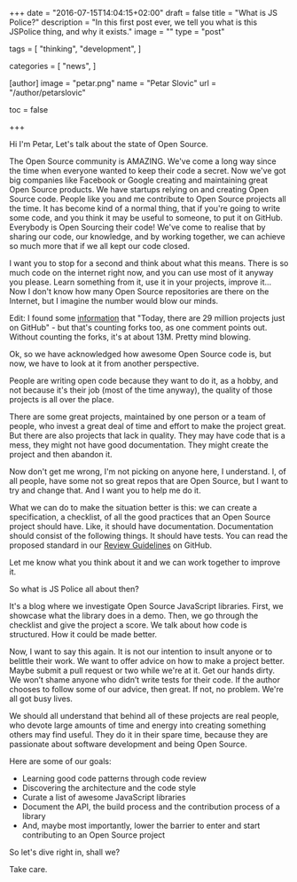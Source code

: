 +++
date = "2016-07-15T14:04:15+02:00"
draft = false
title = "What is JS Police?"
description = "In this first post ever, we tell you what is this JSPolice thing, and why it exists."
image = ""
type = "post"

tags = [
  "thinking",
  "development",
]

categories = [
  "news",
]

[author]
image = "petar.png"
name = "Petar Slovic"
url = "/author/petarslovic"

toc = false

+++

Hi I'm Petar, Let's talk about the state of Open Source.

The Open Source community is AMAZING. We've come a long way since the time when everyone wanted to keep their code a secret. Now we've got big companies like Facebook or Google creating and maintaining great Open Source products. We have startups relying on and creating Open Source code. People like you and me contribute to Open Source projects all the time. It has become kind of a normal thing, that if you're going to write some code, and you think it may be useful to someone, to put it on GitHub. Everybody is Open Sourcing their code! We've come to realise that by sharing our code, our knowledge, and by working together, we can achieve so much more that if we all kept our code closed.

I want you to stop for a second and think about what this means. There is so much code on the internet right now, and you can use most of it anyway you please. Learn something from it, use it in your projects, improve it... Now I don't know how many Open Source repositories are there on the Internet, but I imagine the number would blow our minds.

Edit: I found some [information](https://medium.com/@nayafia/we-re-in-a-brave-new-post-open-source-world-56ef46d152a3#.besu9ft0i) that "Today, there are 29 million projects just on GitHub" - but that's counting forks too, as one comment points out. Without counting the forks, it's at about 13M. Pretty mind blowing.

Ok, so we have acknowledged how awesome Open Source code is,  but now, we have to look at it from another perspective.

People are writing open code because they want to do it, as a hobby, and not because it's their job (most of the time anyway), the quality of those projects is all over the place.

There are some great projects, maintained by one person or a team of people, who invest a great deal of time and effort to make the project great. But there are also projects that lack in quality. They may have code that is a mess, they might not have good documentation. They might create the project and then abandon it.

Now don't get me wrong, I'm not picking on anyone here, I understand. I, of all people, have some not so great repos that are Open Source, but I want to try and change that. And I want you to help me do it.

What we can do to make the situation better is this: we can create a specification, a checklist, of all the good practices that an Open Source project should have. Like, it should have documentation. Documentation should consist of the following things. It should have tests. You can read the proposed standard in our [Review Guidelines](https://github.com/jspolice/review-guidelines) on GitHub.

Let me know what you think about it and we can work together to improve it.

So what is JS Police all about then?

It's a blog where we investigate Open Source JavaScript libraries.
First, we showcase what the library does in a demo.
Then, we go through the checklist and give the project a score. We talk about how code is structured. How it could be made better.

Now, I want to say this again. It is not our intention to insult anyone or to belittle their work. We want to offer advice on how to make a project better. Maybe submit a pull request or two while we're at it. Get our hands dirty.
We won’t shame anyone who didn’t write tests for their code.
If the author chooses to follow some of our advice, then great.
If not, no problem. We're all got busy lives. 

We should all understand that behind all of these projects are real people, who devote large amounts of time and energy into creating something others may find useful. They do it in their spare time, because they are passionate about software development and being Open Source. 

Here are some of our goals:

- Learning good code patterns through code review
- Discovering the architecture and the code style
- Curate a list of awesome JavaScript libraries
- Document the API, the build process and the contribution process of a library
- And, maybe most importantly, lower the barrier to enter and start contributing to an Open Source project

So let's dive right in, shall we?

Take care.